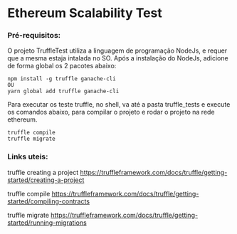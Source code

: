 # Ethereum Scalability Test

### Pré-requisitos:
O projeto TruffleTest utiliza a linguagem de programação NodeJs, e requer que a mesma estaja intalada no SO.
Após a instalação do NodeJs, adicione de forma global os 2 pacotes abaixo:
```
npm install -g truffle ganache-cli
OU
yarn global add truffle ganache-cli
```
Para executar os teste truffle, no shell, va até a pasta truffle_tests e execute os comandos abaixo, 
para compilar o projeto e rodar o projeto na rede ethereum.
```
truffle compile
truffle migrate
```
### Links uteis:

truffle creating a project
https://truffleframework.com/docs/truffle/getting-started/creating-a-project

truffle compile
https://truffleframework.com/docs/truffle/getting-started/compiling-contracts

truffle migrate
https://truffleframework.com/docs/truffle/getting-started/running-migrations
